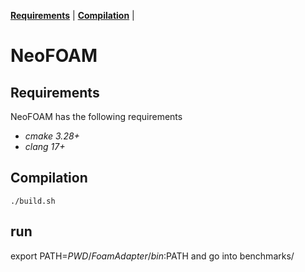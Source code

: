 **[Requirements](#requirements)** |
**[Compilation](#Compilation)** |
# NeoFOAM

## Requirements

NeoFOAM has the following requirements

*  _cmake 3.28+_
*  _clang 17+_

## Compilation

    ./build.sh


## run

export PATH=$PWD/FoamAdapter/bin:$PATH
and go into benchmarks/
